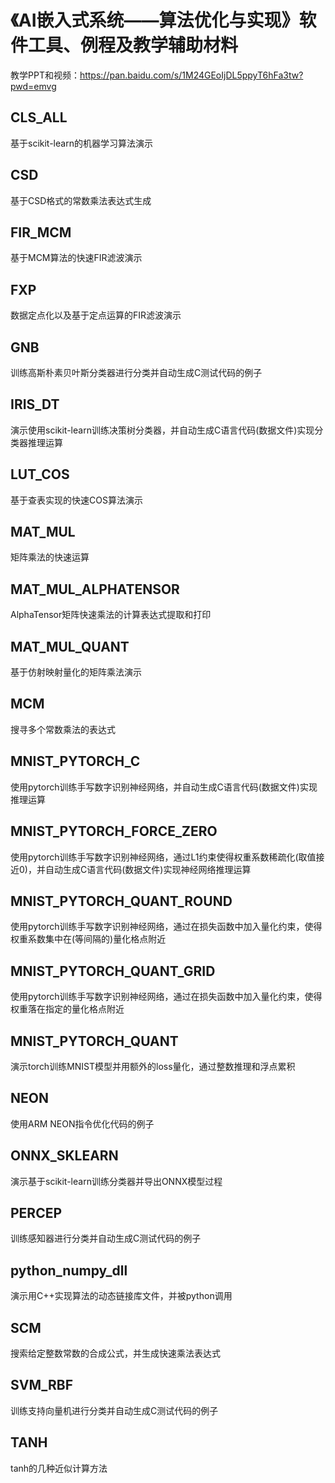 # 《AI嵌入式系统——算法优化与实现》软件工具、例程及教学辅助材料
教学PPT和视频：https://pan.baidu.com/s/1M24GEoIjDL5ppyT6hFa3tw?pwd=emvg 

## CLS_ALL
基于scikit-learn的机器学习算法演示
## CSD
基于CSD格式的常数乘法表达式生成
## FIR_MCM 
基于MCM算法的快速FIR滤波演示
## FXP 
数据定点化以及基于定点运算的FIR滤波演示
## GNB
训练高斯朴素贝叶斯分类器进行分类并自动生成C测试代码的例子
## IRIS_DT
演示使用scikit-learn训练决策树分类器，并自动生成C语言代码(数据文件)实现分类器推理运算
## LUT_COS
基于查表实现的快速COS算法演示
## MAT_MUL 
矩阵乘法的快速运算
## MAT_MUL_ALPHATENSOR
AlphaTensor矩阵快速乘法的计算表达式提取和打印
## MAT_MUL_QUANT
基于仿射映射量化的矩阵乘法演示
## MCM 
搜寻多个常数乘法的表达式
## MNIST_PYTORCH_C
使用pytorch训练手写数字识别神经网络，并自动生成C语言代码(数据文件)实现推理运算
## MNIST_PYTORCH_FORCE_ZERO
使用pytorch训练手写数字识别神经网络，通过L1约束使得权重系数稀疏化(取值接近0)，并自动生成C语言代码(数据文件)实现神经网络推理运算
## MNIST_PYTORCH_QUANT_ROUND
使用pytorch训练手写数字识别神经网络，通过在损失函数中加入量化约束，使得权重系数集中在(等间隔的)量化格点附近
## MNIST_PYTORCH_QUANT_GRID
使用pytorch训练手写数字识别神经网络，通过在损失函数中加入量化约束，使得权重落在指定的量化格点附近
## MNIST_PYTORCH_QUANT
演示torch训练MNIST模型并用额外的loss量化，通过整数推理和浮点累积
## NEON
使用ARM NEON指令优化代码的例子
## ONNX_SKLEARN
演示基于scikit-learn训练分类器并导出ONNX模型过程
## PERCEP
训练感知器进行分类并自动生成C测试代码的例子
## python_numpy_dll
演示用C++实现算法的动态链接库文件，并被python调用
## SCM
搜索给定整数常数的合成公式，并生成快速乘法表达式
## SVM_RBF
训练支持向量机进行分类并自动生成C测试代码的例子
## TANH
tanh的几种近似计算方法

